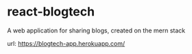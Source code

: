 # react-blogtech
A web application for sharing blogs, created on the mern stack

url: https://blogtech-app.herokuapp.com/

